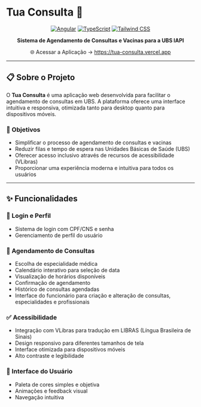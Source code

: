 # Tua Consulta 🏥

<div align="center">

[![Angular](https://img.shields.io/badge/Angular-18+-DD0031?style=for-the-badge&logo=angular)](https://angular.io/)
[![TypeScript](https://img.shields.io/badge/TypeScript-5.5+-3178C6?style=for-the-badge&logo=typescript)](https://www.typescriptlang.org/)
[![Tailwind CSS](https://img.shields.io/badge/Tailwind_CSS-3.4+-38B2AC?style=for-the-badge&logo=tailwind-css)](https://tailwindcss.com/)

**Sistema de Agendamento de Consultas e Vacinas para a UBS IAPI**

🌐 Acessar a Aplicação → https://tua-consulta.vercel.app

</div>

---

## 📋 Sobre o Projeto

O **Tua Consulta** é uma aplicação web desenvolvida para facilitar o agendamento de consultas em UBS. A plataforma oferece uma interface intuitiva e responsiva, otimizada tanto para desktop quanto para dispositivos móveis.

### 🎯 Objetivos

- Simplificar o processo de agendamento de consultas e vacinas
- Reduzir filas e tempo de espera nas Unidades Básicas de Saúde (UBS)
- Oferecer acesso inclusivo através de recursos de acessibilidade (VLibras)
- Proporcionar uma experiência moderna e intuitiva para todos os usuários

---

## ✨ Funcionalidades

### 🔐 Login e Perfil
- Sistema de login com CPF/CNS e senha
- Gerenciamento de perfil do usuário

### 📅 Agendamento de Consultas
- Escolha de especialidade médica
- Calendário interativo para seleção de data
- Visualização de horários disponíveis
- Confirmação de agendamento
- Histórico de consultas agendadas
- Interface do funcionário para criação e alteração de consultas, especialidades e profissionais


### ✅ Acessibilidade
- Integração com VLibras para tradução em LIBRAS (Língua Brasileira de Sinais)
- Design responsivo para diferentes tamanhos de tela
- Interface otimizada para dispositivos móveis
- Alto contraste e legibilidade

### 🎨 Interface do Usuário
- Paleta de cores simples e objetiva
- Animações e feedback visual
- Navegação intuitiva

</div>
